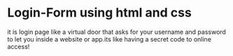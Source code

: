 # Login-Form using html and css
it is login page like a virtual door that asks for your username and password to let you inside a website or app.its like having a secret code to online access!
